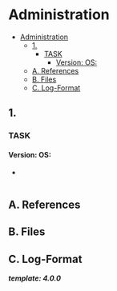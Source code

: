 # Administration

- [Administration](#administration)
  - [1.](#1)
    - [TASK](#task)
      - [Version: OS:](#version-os)
  - [A. References](#a-references)
  - [B. Files](#b-files)
  - [C. Log-Format](#c-log-format)

## 1.

### TASK

#### Version: OS:

-

```shell
```

## A. References

## B. Files

## C. Log-Format

**_template: 4.0.0_**
